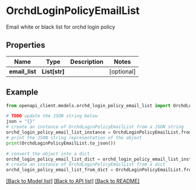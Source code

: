 # OrchdLoginPolicyEmailList

Email white or black list for orchd login policy

## Properties

Name | Type | Description | Notes
------------ | ------------- | ------------- | -------------
**email_list** | **List[str]** |  | [optional] 

## Example

```python
from openapi_client.models.orchd_login_policy_email_list import OrchdLoginPolicyEmailList

# TODO update the JSON string below
json = "{}"
# create an instance of OrchdLoginPolicyEmailList from a JSON string
orchd_login_policy_email_list_instance = OrchdLoginPolicyEmailList.from_json(json)
# print the JSON string representation of the object
print(OrchdLoginPolicyEmailList.to_json())

# convert the object into a dict
orchd_login_policy_email_list_dict = orchd_login_policy_email_list_instance.to_dict()
# create an instance of OrchdLoginPolicyEmailList from a dict
orchd_login_policy_email_list_from_dict = OrchdLoginPolicyEmailList.from_dict(orchd_login_policy_email_list_dict)
```
[[Back to Model list]](../README.md#documentation-for-models) [[Back to API list]](../README.md#documentation-for-api-endpoints) [[Back to README]](../README.md)


